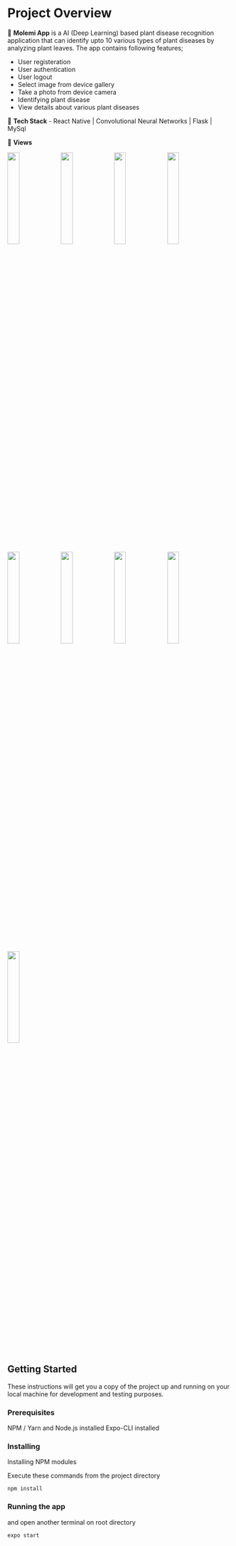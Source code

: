 # Project Overview

🚀 <b>Molemi App</b> is a AI (Deep Learning) based plant disease recognition application that can identify upto 10 various types of plant diseases by analyzing plant leaves. The app contains following features;<br/>
- User registeration<br/>
- User authentication<br/>
- User logout<br/>
- Select image from device gallery<br/>
- Take a photo from device camera<br/>
- Identifying plant disease<br/>
- View details about various plant diseases<br/>

🚀 **Tech Stack** - React Native | Convolutional Neural Networks | Flask | MySql <br/>

🚀 **Views** <br/>

<img src="https://i.ibb.co/7Q3HZNg/photo6084492792161218604.jpg" width="23%"></img> 
<img src="https://i.ibb.co/kqZhWk6/photo6084492792161218603.jpg" width="23%"></img> 
<img src="https://i.ibb.co/x1j9K91/photo6084492792161218602.jpg" width="23%"></img> 
<img src="https://i.ibb.co/z4CpFby/photo6084492792161218601.jpg" width="23%"></img> 
<img src="https://i.ibb.co/GHyHqCL/photo6084492792161218600.jpg" width="23%"></img> 
<img src="https://i.ibb.co/f0tQrDH/photo6084492792161218599.jpg" width="23%"></img> 
<img src="https://i.ibb.co/3dDwVTv/photo6084492792161218598.jpg" width="23%"></img> 
<img src="https://i.ibb.co/gj8qHd3/photo6084492792161218597.jpg" width="23%"></img> 
<img src="https://i.ibb.co/rt8Nj7s/photo6084492792161218596.jpg" width="23%"></img> 




## Getting Started

These instructions will get you a copy of the project up and running on your local machine for development and testing purposes.

### Prerequisites

NPM / Yarn and Node.js installed
Expo-CLI installed

### Installing

Installing NPM modules

Execute these commands from the project directory

```
npm install
```

### Running the app

and open another terminal on root directory
```
expo start
```

